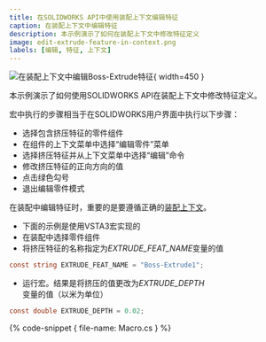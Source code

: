 ```yaml
---
title: 在SOLIDWORKS API中使用装配上下文编辑特征
caption: 在装配上下文中编辑特征
description: 本示例演示了如何在装配上下文中修改特征定义
image: edit-extrude-feature-in-context.png
labels: [编辑, 特征, 上下文]
---
```

![在装配上下文中编辑Boss-Extrude特征](edit-extrude-feature-in-context.png){ width=450 }

本示例演示了如何使用SOLIDWORKS API在装配上下文中修改特征定义。

宏中执行的步骤相当于在SOLIDWORKS用户界面中执行以下步骤：

* 选择包含挤压特征的零件组件
* 在组件的上下文菜单中选择“编辑零件”菜单
* 选择挤压特征并从上下文菜单中选择“编辑”命令
* 修改挤压特征的正向方向的值
* 点击绿色勾号
* 退出编辑零件模式

在装配中编辑特征时，重要的是要遵循正确的[装配上下文](/solidworks-api/document/assembly/context/)。

* 下面的示例是使用VSTA3宏实现的
* 在装配中选择零件组件
* 将挤压特征的名称指定为*EXTRUDE_FEAT_NAME*变量的值
~~~ cs
const string EXTRUDE_FEAT_NAME = "Boss-Extrude1";
~~~
* 运行宏。结果是将挤压的值更改为*EXTRUDE_DEPTH*变量的值（以米为单位）
~~~ cs
const double EXTRUDE_DEPTH = 0.02;
~~~

{% code-snippet { file-name: Macro.cs } %}